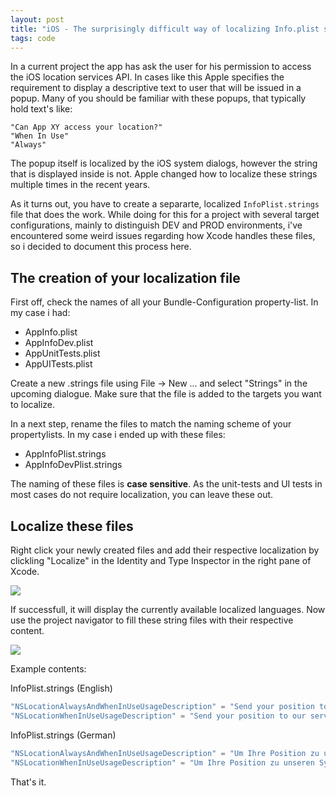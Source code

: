 ```yaml
---
layout: post
title: "iOS - The surprisingly difficult way of localizing Info.plist strings"
tags: code
---
```


In a current project the app has ask the user for his permission to access the iOS location services API. In cases like this Apple specifies the requirement to display a descriptive text to user that will be issued in a popup. Many of you should be familiar with these popups, that typically hold text's like:

```
"Can App XY access your location?"     
"When In Use"     
"Always"     
```

The popup itself is localized by the iOS system dialogs, however the string that is displayed inside is not. Apple changed how to localize these strings multiple times in the recent years.

As it turns out, you have to create a separarte, localized `InfoPlist.strings` file that does the work. 
While doing for this for a project with several target configurations, mainly to distinguish DEV and PROD environments, i've encountered some weird issues regarding how Xcode handles these files, so i decided to document this process here.

## The creation of your localization file

First off, check the names of all your Bundle-Configuration property-list. In my case i had:

- AppInfo.plist
- AppInfoDev.plist
- AppUnitTests.plist
- AppUITests.plist

Create a new .strings file using File -> New ... and select "Strings" in the upcoming dialogue. Make sure that the file is added to the targets you want to localize.

In a next step, rename the files to match the naming scheme of your propertylists. In my case i ended up with these files:

- AppInfoPlist.strings
- AppInfoDevPlist.strings

The naming of these files is **case sensitive**. As the unit-tests and UI tests in most cases do not require localization, you can leave these out.

## Localize these files

Right click your newly created files and add their respective localization by clickling "Localize" in the Identity and Type Inspector in the right pane of Xcode.

![](https://i.imgur.com/jYd6cox.png)

If successfull, it will display the currently available localized languages. Now use the project navigator to fill these string files with their respective content.

![](https://i.imgur.com/Ghy62Om.png)

Example contents:

InfoPlist.strings (English)
```swift
"NSLocationAlwaysAndWhenInUseUsageDescription" = "Send your position to our servers.";
"NSLocationWhenInUseUsageDescription" = "Send your position to our servers.";
````

InfoPlist.strings (German)
```swift
"NSLocationAlwaysAndWhenInUseUsageDescription" = "Um Ihre Position zu unseren Systemen zu übertragen.";
"NSLocationWhenInUseUsageDescription" = "Um Ihre Position zu unseren Systemen zu übertragen.";
```

That's it.